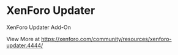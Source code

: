# XenForo Updater
XenForo Updater Add-On

View More at https://xenforo.com/community/resources/xenforo-updater.4444/
